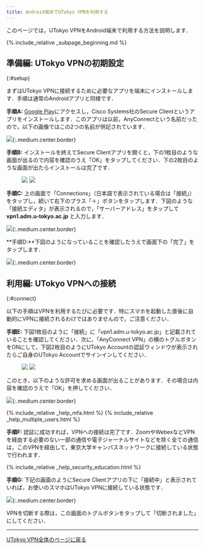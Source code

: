 ```yaml
---
title: Android端末でUTokyo VPNを利用する 
---
```


このページでは，UTokyo VPNをAndroid端末で利用する方法を説明します．

{% include_relative _subpage_beginning.md %}

## 準備編: UTokyo VPNの初期設定
{:#setup}

まずはUTokyo VPNに接続するために必要なアプリを端末にインストールします．手順は通常のAndroidアプリと同様です．

**手順A:** [Google Play](https://play.google.com/store/apps/details?id=com.cisco.anyconnect.vpn.android.avf)にアクセスし，Cisco Systems社のSecure Clientというアプリをインストールします．このアプリは以前，AnyConnectという名前だったので，以下の画像ではこの2つの名前が併記されています．

![](img/android01-play-store.png){:.medium.center.border}

**手順B:** インストールを終えてSecure Clientアプリを開くと，下の1枚目のような画面が出るので内容を確認のうえ「OK」をタップしてください．下の2枚目のような画面が出たらインストールは完了です．

<figure class="gallery">
  <img src="img/android02-install-1.png" class="border">
  <img src="img/android03-install-2.png" class="border">
</figure>

**手順C:** 上の画面で「Connections」（日本語で表示されている場合は「接続」）をタップし，続いて右下のプラス「＋」ボタンをタップします．下図のような「接続エディタ」が表示されるので，「サーバーアドレス」をタップして **vpn1.adm.u-tokyo.ac.jp** と入力します．

![](img/android04-connect-editor.png){:.medium.center.border}

**手順D:**下図のようになっていることを確認したうえで画面下の「完了」をタップします．

![](img/android05-connect-editing.png){:.medium.center.border}

## 利用編: UTokyo VPNへの接続
{:#connect}

以下の手順はVPNを利用するたびに必要です．特にスマホを起動した直後に自動的にVPNに接続されるわけではありませんので，ご注意ください．

**手順E:** 下図1枚目のように「接続」に「vpn1.adm.u-tokyo.ac.jp」と記載されていることを確認してください．次に，「AnyConnect VPN」の横のトグルボタンをONにして，下図2枚目のようにUTokyo Accountの認証ウィンドウが表示されたらご自身のUTokyo Accountでサインインしてください．

<figure class="gallery">
  <img src="img/android06-home-finished-setting.png" class="border">
  <img src="img/android07-secure-client-authentication.png" class="border">
</figure>

このとき，以下のような許可を求める画面が出ることがあります．その場合は内容を確認のうえで「OK」を押してください．

![](img/android08-secure-client-verify-window.png){:.medium.center.border}

{% include_relative _help_mfa.html %}
{% include_relative _help_multiple_users.html %}

**手順F:** 認証に成功すれば，VPNへの接続は完了です．ZoomやWebexなどVPNを経由する必要のない一部の通信や電子ジャーナルサイトなどを除く全ての通信は，このVPNを経由して，東京大学キャンパスネットワークに接続している状態で行われます．

{% include_relative _help_security_education.html %}

**手順G:** 下記の画面のようにSecure Clientアプリの下に「接続中」と表示されていれば，お使いのスマホはUTokyo VPNに接続している状態です．

![](img/android09-secure-client-connecting.png){:.medium.center.border}

VPNを切断する際は，この画面のトグルボタンをタップして「切断されました」にしてください．

---

[UTokyo VPN全体のページに戻る](.)
